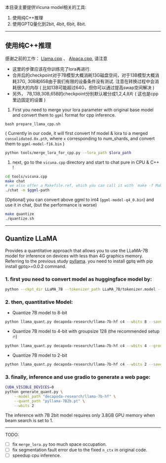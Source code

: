 本目录主要提供Vicuna model相关的工具:
1. 使用纯C++推理
2. 使用GPTQ量化到2bit, 4bit, 6bit, 8bit.
---
## 使用纯C++推理
感谢之前的工作： [Llama.cpp](https://github.com/ggerganov/llama.cpp) 、 [Alpaca.cpp](https://github.com/antimatter15/alpaca.cpp), 请注意

   - 这里的步骤应该在你训练完了lora再进行.
   - 合并后的checkpoint对于7B模型大概消耗13G磁盘空间，对于13B模型大概消耗37G, 30B和65B由于我们有限的设备条件没有测试. 注意在转换过程中会消耗很大的内存 ( 比如13B可能超过64G，但你可以通过提高swap空间解决 )
   - 另外， 7B,13B,30B,65B的checkpoint分别默认被分成1,2,4,8片 ( 这也是cpp里边固定的设置 )

1. First you need to merge your lora parameter with original base model and convert them to  `ggml` format for cpp inference.
```
bash prepare_llama_cpp.sh
```
 ( Currently in our code, it will first convert hf model & lora to a merged `consolidated.0x.pth`, where `x` corresponding to num_shards, and convert them to `ggml-model-f16.bin` )
```bash 
python tools/merge_lora_for_cpp.py --lora_path $lora_path
```

1. next, go to the `vicuna.cpp` directory and start to chat pure in CPU & C++ !
```bash
cd tools/vicuna.cpp
make chat 
# we also offer a Makefile.ref, which you can call it with `make -f Makefile.ref `
./chat -m $ggml-path

```
[Optional] you can convert above ggml to int4 (`ggml-model-q4_0.bin`) and use it in chat,  (but the performance is worse)
```bash
make quantize
./quantize.sh
```

---
## Quantize LLaMA
Provides a quantitative approach that allows you to use the LLaMA-7B model for inference on devices with less than 4G graphics memory.
Referring to the previous study [pyllama](https://github.com/juncongmoo/pyllama).
you need to install gptq with pip install gptq>=0.0.2 command.
### 1. first you need to convert model as huggingface model  by:
```bash 
python --ckpt_dir LLaMA_7B --tokenizer_path LLaMA_7B/tokenizer.model --output_dir LLaMA_7B_hf --to hf
```
### 2. then, quantitative Model:
- Quantize 7B model to 8-bit
```bash
python llama_quant.py decapoda-research/llama-7b-hf c4 --wbits 8 --save pyllama-7B8b.pt
```

- Quantize 7B model to 4-bit with groupsize 128 (the recommended setup 🔥)
```bash
python llama_quant.py decapoda-research/llama-7b-hf c4 --wbits 4 --groupsize 128 --save pyllama-7B4b.pt
```

- Quantize 7B model to 2-bit
```bash
python llama_quant.py decapoda-research/llama-7b-hf c4 --wbits 2 --save pyllama-7B2b.pt
```
### 3. finally, inference and use gradio to generate a web page:
```bash
CUDA_VISIBLE_DEVICES=0
python generate_quant.py \
    --model_path "decapoda-research/llama-7b-hf" \
    --quant_path "pyllama-7B2b.pt" \
    --wbits 2
```

The inference with 7B 2bit model requires only 3.8GB GPU memory when beam search is set to  1.

---


TODO:
- [ ] fix `merge_lora.py` too much space occupation. 
- [ ] fix segmentation fault error due to the fixed `n_ctx` in original code.
- [ ] speedup cpu inference.